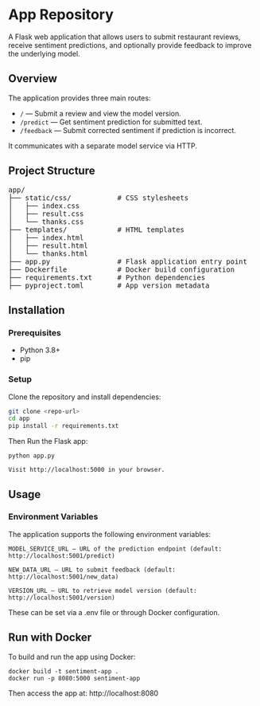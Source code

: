 # App Repository

A Flask web application that allows users to submit restaurant reviews, receive sentiment predictions, and optionally provide feedback to improve the underlying model.

## Overview

The application provides three main routes:

- `/` — Submit a review and view the model version.
- `/predict` — Get sentiment prediction for submitted text.
- `/feedback` — Submit corrected sentiment if prediction is incorrect.

It communicates with a separate model service via HTTP.

## Project Structure

<pre>
app/
├── static/css/           # CSS stylesheets
│   ├── index.css
│   ├── result.css
│   └── thanks.css
├── templates/            # HTML templates
│   ├── index.html
│   ├── result.html
│   └── thanks.html
├── app.py                # Flask application entry point
├── Dockerfile            # Docker build configuration
├── requirements.txt      # Python dependencies
├── pyproject.toml        # App version metadata
</pre>

## Installation

### Prerequisites

- Python 3.8+
- pip

### Setup

Clone the repository and install dependencies:

```bash
git clone <repo-url>
cd app
pip install -r requirements.txt
```
Then Run the Flask app:
```
python app.py

Visit http://localhost:5000 in your browser.
```

## Usage
### Environment Variables

The application supports the following environment variables:

    MODEL_SERVICE_URL – URL of the prediction endpoint (default: http://localhost:5001/predict)

    NEW_DATA_URL – URL to submit feedback (default: http://localhost:5001/new_data)

    VERSION_URL – URL to retrieve model version (default: http://localhost:5001/version)

These can be set via a .env file or through Docker configuration.
## Run with Docker

To build and run the app using Docker:

```
docker build -t sentiment-app .
docker run -p 8080:5000 sentiment-app
```

Then access the app at: http://localhost:8080